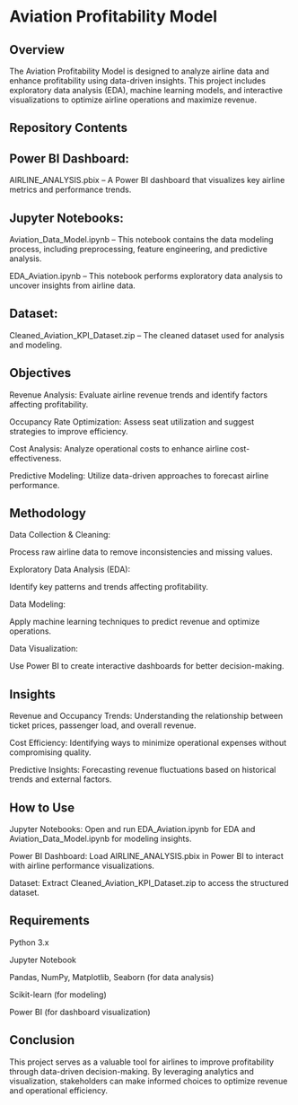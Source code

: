 # Aviation Profitability Model

## Overview

The Aviation Profitability Model is designed to analyze airline data and enhance profitability using data-driven insights. This project includes exploratory data analysis (EDA), machine learning models, and interactive visualizations to optimize airline operations and maximize revenue.

## Repository Contents

## Power BI Dashboard:

AIRLINE_ANALYSIS.pbix – A Power BI dashboard that visualizes key airline metrics and performance trends.

## Jupyter Notebooks:

Aviation_Data_Model.ipynb – This notebook contains the data modeling process, including preprocessing, feature engineering, and predictive analysis.

EDA_Aviation.ipynb – This notebook performs exploratory data analysis to uncover insights from airline data.

## Dataset:

Cleaned_Aviation_KPI_Dataset.zip – The cleaned dataset used for analysis and modeling.

## Objectives

Revenue Analysis: Evaluate airline revenue trends and identify factors affecting profitability.

Occupancy Rate Optimization: Assess seat utilization and suggest strategies to improve efficiency.

Cost Analysis: Analyze operational costs to enhance airline cost-effectiveness.

Predictive Modeling: Utilize data-driven approaches to forecast airline performance.

## Methodology

Data Collection & Cleaning:

Process raw airline data to remove inconsistencies and missing values.

Exploratory Data Analysis (EDA):

Identify key patterns and trends affecting profitability.

Data Modeling:

Apply machine learning techniques to predict revenue and optimize operations.

Data Visualization:

Use Power BI to create interactive dashboards for better decision-making.

## Insights

Revenue and Occupancy Trends: Understanding the relationship between ticket prices, passenger load, and overall revenue.

Cost Efficiency: Identifying ways to minimize operational expenses without compromising quality.

Predictive Insights: Forecasting revenue fluctuations based on historical trends and external factors.

## How to Use

Jupyter Notebooks: Open and run EDA_Aviation.ipynb for EDA and Aviation_Data_Model.ipynb for modeling insights.

Power BI Dashboard: Load AIRLINE_ANALYSIS.pbix in Power BI to interact with airline performance visualizations.

Dataset: Extract Cleaned_Aviation_KPI_Dataset.zip to access the structured dataset.

## Requirements

Python 3.x

Jupyter Notebook

Pandas, NumPy, Matplotlib, Seaborn (for data analysis)

Scikit-learn (for modeling)

Power BI (for dashboard visualization)

## Conclusion

This project serves as a valuable tool for airlines to improve profitability through data-driven decision-making. By leveraging analytics and visualization, stakeholders can make informed choices to optimize revenue and operational efficiency.
